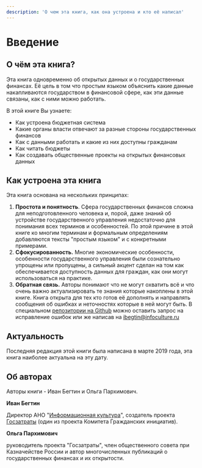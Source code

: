 ```yaml
---
description: 'О чем эта книга, как она устроена и кто её написал'
---
```


# Введение

## О чём эта книга?

Эта книга одновременно об открытых данных и о государственных финансах. Её цель в том что простым языком объяснить какие данные накапливаются государством в финансовой сфере, как эти данные связаны, как с ними можно работать.

В этой книге Вы узнаете:

* Как устроена бюджетная система
* Какие органы власти отвечают за разные стороны государственных финансов
* Как с данными работать и какие из них доступны гражданам
* Как читать бюджеты
* Как создавать общественные проекты на открытых финансовых данных

## Как устроена эта книга

Эта книга основана на нескольких принципах: 

1. **Простота и понятность**. Сфера государственных финансов сложна для неподготовленного человека и, порой, даже знаний об устройстве государственного управления недостаточно для понимания всех терминов и особенностей. По этой причине в этой книге ко многим терминам и формальным определениям добавляются тексты "простым языком" и с конкретными примерами. 
2.  **Сфокусированность.** Многие экономические особенности, особенности государственного управления были сознательно упрощены или пропущены, а сильный акцент сделан на том как обеспечивается доступность данных для граждан, как они могут использоваться на практике. 
3. **Обратная связь.** Авторы понимают что не могут охватить всё и что очень важно актуализировать те знания которые накоплены в этой книге. Книга открыта для тех кто готов её дополнять и направлять сообщения об ошибках и неточностях которые в ней могут быть. В специальном [репозитории на Github](https://github.com/infoculture/opengovfinancesbook/issues) можно оставить запрос на исправление ошибок  или же написав на [ibegtin@infoculture.ru](mailto:ibegtin@infoculture.ru)

## Актуальность

Последняя редакция этой книги была написана в марте 2019 года, эта книга наиболее актуальна на эту дату.

## Об авторах

Авторы книги - Иван Бегтин и Ольга Пархимович. 

**Иван Бегтин** 

Директор АНО "[Информационная культура](https://infoculture.ru)", создатель проекта [Госзатраты](https://clearspending.ru) \(один из проекта Комитета Гражданских инициатив\).

**Ольга Пархимович**

руководитель проекта "Госзатраты", член общественного совета при Казначействе России и автор многочисленных публикаций о государственных финансах и их открытости.



